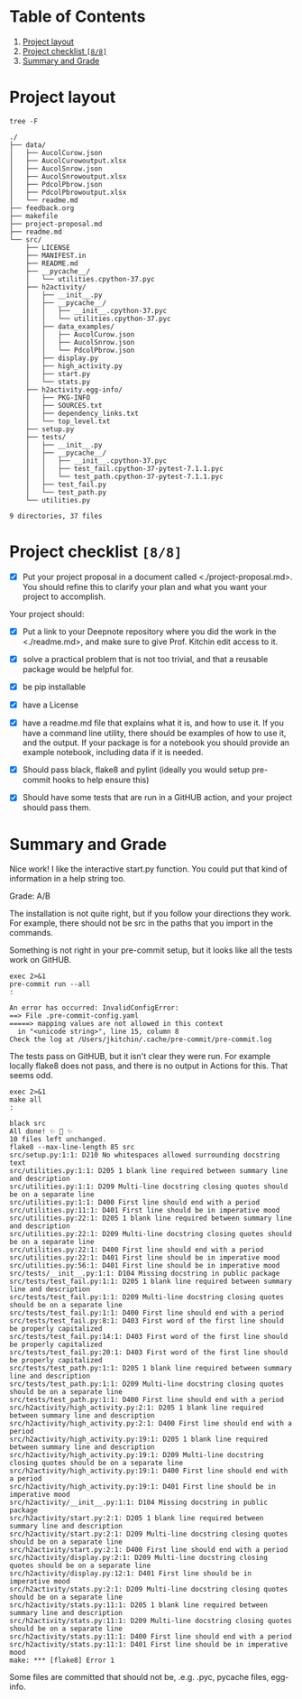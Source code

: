 
# Table of Contents

1.  [Project layout](#org9983b2e)
2.  [Project checklist <code>[8/8]</code>](#orge9bc0f9)
3.  [Summary and Grade](#orga7ec2d7)



<a id="org9983b2e"></a>

# Project layout

    tree -F

    ./
    ├── data/
    │   ├── AucolCurow.json
    │   ├── AucolCurowoutput.xlsx
    │   ├── AucolSnrow.json
    │   ├── AucolSnrowoutput.xlsx
    │   ├── PdcolPbrow.json
    │   ├── PdcolPbrowoutput.xlsx
    │   └── readme.md
    ├── feedback.org
    ├── makefile
    ├── project-proposal.md
    ├── readme.md
    └── src/
        ├── LICENSE
        ├── MANIFEST.in
        ├── README.md
        ├── __pycache__/
        │   └── utilities.cpython-37.pyc
        ├── h2activity/
        │   ├── __init__.py
        │   ├── __pycache__/
        │   │   ├── __init__.cpython-37.pyc
        │   │   └── utilities.cpython-37.pyc
        │   ├── data_examples/
        │   │   ├── AucolCurow.json
        │   │   ├── AucolSnrow.json
        │   │   └── PdcolPbrow.json
        │   ├── display.py
        │   ├── high_activity.py
        │   ├── start.py
        │   └── stats.py
        ├── h2activity.egg-info/
        │   ├── PKG-INFO
        │   ├── SOURCES.txt
        │   ├── dependency_links.txt
        │   └── top_level.txt
        ├── setup.py
        ├── tests/
        │   ├── __init__.py
        │   ├── __pycache__/
        │   │   ├── __init__.cpython-37.pyc
        │   │   ├── test_fail.cpython-37-pytest-7.1.1.pyc
        │   │   └── test_path.cpython-37-pytest-7.1.1.pyc
        │   ├── test_fail.py
        │   └── test_path.py
        └── utilities.py
    
    9 directories, 37 files


<a id="orge9bc0f9"></a>

# Project checklist <code>[8/8]</code>

-   [X] Put your project proposal in a document called <./project-proposal.md>. You
    should refine this to clarify your plan and what you want your project to
    accomplish.

Your project should:

-   [X] Put a link to your Deepnote repository where you did the work in the
    <./readme.md>, and make sure to give Prof. Kitchin edit access to it.
-   [X] solve a practical problem that is not too trivial, and that a reusable
    package would be helpful for.
-   [X] be pip installable
-   [X] have a License
-   [X] have a readme.md file that explains what it is, and how to use it. If you
    have a command line utility, there should be examples of how to use it, and
    the output. If your package is for a notebook you should provide an example
    notebook, including data if it is needed.
-   [X] Should pass black, flake8 and pylint (ideally you would setup pre-commit
    hooks to help ensure this)
-   [X] Should have some tests that are run in a GitHUB action, and your project
    should pass them.


<a id="orga7ec2d7"></a>

# Summary and Grade

Nice work! I like the interactive start.py function. You could put that kind of information in a help string too.

Grade: A/B

The installation is not quite right, but if you follow your directions they work. For example, there should not be src in the paths that you import in the commands.

Something is not right in your pre-commit setup, but it looks like all the tests work on GitHUB.

    exec 2>&1
    pre-commit run --all
    :

    An error has occurred: InvalidConfigError: 
    ==> File .pre-commit-config.yaml
    =====> mapping values are not allowed in this context
      in "<unicode string>", line 15, column 8
    Check the log at /Users/jkitchin/.cache/pre-commit/pre-commit.log

The tests pass on GitHUB, but it isn't clear they were run. For example locally flake8 does not pass, and there is no output in Actions for this. That seems odd.

    exec 2>&1
    make all
    :

    black src
    All done! ✨ 🍰 ✨
    10 files left unchanged.
    flake8 --max-line-length 85 src
    src/setup.py:1:1: D210 No whitespaces allowed surrounding docstring text
    src/utilities.py:1:1: D205 1 blank line required between summary line and description
    src/utilities.py:1:1: D209 Multi-line docstring closing quotes should be on a separate line
    src/utilities.py:1:1: D400 First line should end with a period
    src/utilities.py:11:1: D401 First line should be in imperative mood
    src/utilities.py:22:1: D205 1 blank line required between summary line and description
    src/utilities.py:22:1: D209 Multi-line docstring closing quotes should be on a separate line
    src/utilities.py:22:1: D400 First line should end with a period
    src/utilities.py:22:1: D401 First line should be in imperative mood
    src/utilities.py:56:1: D401 First line should be in imperative mood
    src/tests/__init__.py:1:1: D104 Missing docstring in public package
    src/tests/test_fail.py:1:1: D205 1 blank line required between summary line and description
    src/tests/test_fail.py:1:1: D209 Multi-line docstring closing quotes should be on a separate line
    src/tests/test_fail.py:1:1: D400 First line should end with a period
    src/tests/test_fail.py:8:1: D403 First word of the first line should be properly capitalized
    src/tests/test_fail.py:14:1: D403 First word of the first line should be properly capitalized
    src/tests/test_fail.py:20:1: D403 First word of the first line should be properly capitalized
    src/tests/test_path.py:1:1: D205 1 blank line required between summary line and description
    src/tests/test_path.py:1:1: D209 Multi-line docstring closing quotes should be on a separate line
    src/tests/test_path.py:1:1: D400 First line should end with a period
    src/h2activity/high_activity.py:2:1: D205 1 blank line required between summary line and description
    src/h2activity/high_activity.py:2:1: D400 First line should end with a period
    src/h2activity/high_activity.py:19:1: D205 1 blank line required between summary line and description
    src/h2activity/high_activity.py:19:1: D209 Multi-line docstring closing quotes should be on a separate line
    src/h2activity/high_activity.py:19:1: D400 First line should end with a period
    src/h2activity/high_activity.py:19:1: D401 First line should be in imperative mood
    src/h2activity/__init__.py:1:1: D104 Missing docstring in public package
    src/h2activity/start.py:2:1: D205 1 blank line required between summary line and description
    src/h2activity/start.py:2:1: D209 Multi-line docstring closing quotes should be on a separate line
    src/h2activity/start.py:2:1: D400 First line should end with a period
    src/h2activity/display.py:2:1: D209 Multi-line docstring closing quotes should be on a separate line
    src/h2activity/display.py:12:1: D401 First line should be in imperative mood
    src/h2activity/stats.py:2:1: D209 Multi-line docstring closing quotes should be on a separate line
    src/h2activity/stats.py:11:1: D205 1 blank line required between summary line and description
    src/h2activity/stats.py:11:1: D209 Multi-line docstring closing quotes should be on a separate line
    src/h2activity/stats.py:11:1: D400 First line should end with a period
    src/h2activity/stats.py:11:1: D401 First line should be in imperative mood
    make: *** [flake8] Error 1

Some files are committed that should not be, .e.g. .pyc, <span class="underline"><span class="underline">pycache</span></span> files, egg-info.

